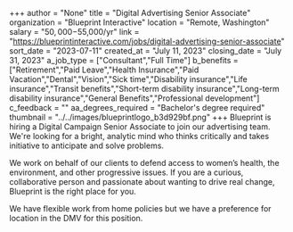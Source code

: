 +++
author = "None"
title = "Digital Advertising Senior Associate"
organization = "Blueprint Interactive"
location = "Remote, Washington"
salary = "$50,000-$55,000/yr"
link = "https://blueprintinteractive.com/jobs/digital-advertising-senior-associate"
sort_date = "2023-07-11"
created_at = "July 11, 2023"
closing_date = "July 31, 2023"
a_job_type = ["Consultant","Full Time"]
b_benefits = ["Retirement","Paid Leave","Health Insurance","Paid Vacation","Dental","Vision","Sick time","Disability insurance","Life insurance","Transit benefits","Short-term disability insurance","Long-term disability insurance","General Benefits","Professional development"]
c_feedback = ""
aa_degrees_required = "Bachelor's degree required"
thumbnail = "../../images/blueprintlogo_b3d929bf.png"
+++
Blueprint is hiring a Digital Campaign Senior Associate to join our advertising team. We're looking for a bright, analytic mind who thinks critically and takes initiative to anticipate and solve problems.

We work on behalf of our clients to defend access to women’s health, the environment, and other progressive issues. If you are a curious, collaborative person and passionate about wanting to drive real change, Blueprint is the right place for you.

We have flexible work from home policies but we have a preference for location in the DMV for this position.
